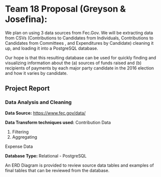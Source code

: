 # Team 18 Proposal (Greyson & Josefina):

We plan on using 3 data sources from Fec.Gov. We will be extracting data from CSVs (Contributions to Candidates from Individuals, Contributions to Candidates from Committees , and Expenditures by Candidate) cleaning it up, and loading it into a PostgreSQL database.


Our hope is that this resulting database can be used for quickly finding and visualizing information about the (a) sources of funds raised and (b) recipients of payments by each major party candidate in the 2016 election and how it varies by candidate.

## Project Report
### Data Analysis and Cleaning

**Data Source:** https://www.fec.gov/data/

**Data Transform techniques used:**
Contribution Data
 1. Filtering 
 2. Aggregating

Expense Data

**Database Type:** Relational - PostgreSQL

An ERD Diagram is provided to review source data tables and examples of final tables that can be reviewed from the database. 
